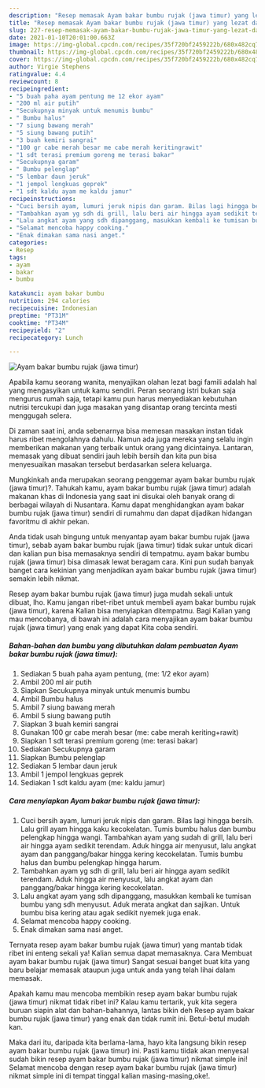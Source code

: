 ```yaml
---
description: "Resep memasak Ayam bakar bumbu rujak (jawa timur) yang lezat dan Mudah Dibuat"
title: "Resep memasak Ayam bakar bumbu rujak (jawa timur) yang lezat dan Mudah Dibuat"
slug: 227-resep-memasak-ayam-bakar-bumbu-rujak-jawa-timur-yang-lezat-dan-mudah-dibuat
date: 2021-01-10T20:01:00.663Z
image: https://img-global.cpcdn.com/recipes/35f720bf2459222b/680x482cq70/ayam-bakar-bumbu-rujak-jawa-timur-foto-resep-utama.jpg
thumbnail: https://img-global.cpcdn.com/recipes/35f720bf2459222b/680x482cq70/ayam-bakar-bumbu-rujak-jawa-timur-foto-resep-utama.jpg
cover: https://img-global.cpcdn.com/recipes/35f720bf2459222b/680x482cq70/ayam-bakar-bumbu-rujak-jawa-timur-foto-resep-utama.jpg
author: Virgie Stephens
ratingvalue: 4.4
reviewcount: 8
recipeingredient:
- "5 buah paha ayam pentung me 12 ekor ayam"
- "200 ml air putih"
- "Secukupnya minyak untuk menumis bumbu"
- " Bumbu halus"
- "7 siung bawang merah"
- "5 siung bawang putih"
- "3 buah kemiri sangrai"
- "100 gr cabe merah besar me cabe merah keritingrawit"
- "1 sdt terasi premium goreng me terasi bakar"
- "Secukupnya garam"
- " Bumbu pelenglap"
- "5 lembar daun jeruk"
- "1 jempol lengkuas geprek"
- "1 sdt kaldu ayam me kaldu jamur"
recipeinstructions:
- "Cuci bersih ayam, lumuri jeruk nipis dan garam. Bilas lagi hingga bersih. Lalu grill ayam hingga kaku kecokelatan. Tumis bumbu halus dan bumbu pelengkap hingga wangi. Tambahkan ayam yang sudah di grill, lalu beri air hingga ayam sedikit terendam. Aduk hingga air menyusut, lalu angkat ayam dan panggang/bakar hingga kering kecokelatan. Tumis bumbu halus dan bumbu pelengkap hingga harum."
- "Tambahkan ayam yg sdh di grill, lalu beri air hingga ayam sedikit terendam. Aduk hingga air menyusut, lalu angkat ayam dan panggang/bakar hingga kering kecokelatan."
- "Lalu angkat ayam yang sdh dipanggang, masukkan kembali ke tumisan bumbu yang sdh menyusut. Aduk merata angkat dan sajikan. Untuk bumbu bisa kering atau agak sedikit nyemek juga enak."
- "Selamat mencoba happy cooking."
- "Enak dimakan sama nasi anget."
categories:
- Resep
tags:
- ayam
- bakar
- bumbu

katakunci: ayam bakar bumbu 
nutrition: 294 calories
recipecuisine: Indonesian
preptime: "PT31M"
cooktime: "PT34M"
recipeyield: "2"
recipecategory: Lunch

---
```



![Ayam bakar bumbu rujak (jawa timur)](https://img-global.cpcdn.com/recipes/35f720bf2459222b/680x482cq70/ayam-bakar-bumbu-rujak-jawa-timur-foto-resep-utama.jpg)

Apabila kamu seorang wanita, menyajikan olahan lezat bagi famili adalah hal yang mengasyikan untuk kamu sendiri. Peran seorang istri bukan saja mengurus rumah saja, tetapi kamu pun harus menyediakan kebutuhan nutrisi tercukupi dan juga masakan yang disantap orang tercinta mesti menggugah selera.

Di zaman  saat ini, anda sebenarnya bisa memesan masakan instan tidak harus ribet mengolahnya dahulu. Namun ada juga mereka yang selalu ingin memberikan makanan yang terbaik untuk orang yang dicintainya. Lantaran, memasak yang dibuat sendiri jauh lebih bersih dan kita pun bisa menyesuaikan masakan tersebut berdasarkan selera keluarga. 



Mungkinkah anda merupakan seorang penggemar ayam bakar bumbu rujak (jawa timur)?. Tahukah kamu, ayam bakar bumbu rujak (jawa timur) adalah makanan khas di Indonesia yang saat ini disukai oleh banyak orang di berbagai wilayah di Nusantara. Kamu dapat menghidangkan ayam bakar bumbu rujak (jawa timur) sendiri di rumahmu dan dapat dijadikan hidangan favoritmu di akhir pekan.

Anda tidak usah bingung untuk menyantap ayam bakar bumbu rujak (jawa timur), sebab ayam bakar bumbu rujak (jawa timur) tidak sukar untuk dicari dan kalian pun bisa memasaknya sendiri di tempatmu. ayam bakar bumbu rujak (jawa timur) bisa dimasak lewat beragam cara. Kini pun sudah banyak banget cara kekinian yang menjadikan ayam bakar bumbu rujak (jawa timur) semakin lebih nikmat.

Resep ayam bakar bumbu rujak (jawa timur) juga mudah sekali untuk dibuat, lho. Kamu jangan ribet-ribet untuk membeli ayam bakar bumbu rujak (jawa timur), karena Kalian bisa menyiapkan ditempatmu. Bagi Kalian yang mau mencobanya, di bawah ini adalah cara menyajikan ayam bakar bumbu rujak (jawa timur) yang enak yang dapat Kita coba sendiri.

<!--inarticleads1-->

##### Bahan-bahan dan bumbu yang dibutuhkan dalam pembuatan Ayam bakar bumbu rujak (jawa timur):

1. Sediakan 5 buah paha ayam pentung, (me: 1/2 ekor ayam)
1. Ambil 200 ml air putih
1. Siapkan Secukupnya minyak untuk menumis bumbu
1. Ambil  Bumbu halus
1. Ambil 7 siung bawang merah
1. Ambil 5 siung bawang putih
1. Siapkan 3 buah kemiri sangrai
1. Gunakan 100 gr cabe merah besar (me: cabe merah keriting+rawit)
1. Siapkan 1 sdt terasi premium goreng (me: terasi bakar)
1. Sediakan Secukupnya garam
1. Siapkan  Bumbu pelenglap
1. Sediakan 5 lembar daun jeruk
1. Ambil 1 jempol lengkuas geprek
1. Sediakan 1 sdt kaldu ayam (me: kaldu jamur)




<!--inarticleads2-->

##### Cara menyiapkan Ayam bakar bumbu rujak (jawa timur):

1. Cuci bersih ayam, lumuri jeruk nipis dan garam. Bilas lagi hingga bersih. Lalu grill ayam hingga kaku kecokelatan. Tumis bumbu halus dan bumbu pelengkap hingga wangi. Tambahkan ayam yang sudah di grill, lalu beri air hingga ayam sedikit terendam. Aduk hingga air menyusut, lalu angkat ayam dan panggang/bakar hingga kering kecokelatan. Tumis bumbu halus dan bumbu pelengkap hingga harum.
1. Tambahkan ayam yg sdh di grill, lalu beri air hingga ayam sedikit terendam. Aduk hingga air menyusut, lalu angkat ayam dan panggang/bakar hingga kering kecokelatan.
1. Lalu angkat ayam yang sdh dipanggang, masukkan kembali ke tumisan bumbu yang sdh menyusut. Aduk merata angkat dan sajikan. Untuk bumbu bisa kering atau agak sedikit nyemek juga enak.
1. Selamat mencoba happy cooking.
1. Enak dimakan sama nasi anget.




Ternyata resep ayam bakar bumbu rujak (jawa timur) yang mantab tidak ribet ini enteng sekali ya! Kalian semua dapat memasaknya. Cara Membuat ayam bakar bumbu rujak (jawa timur) Sangat sesuai banget buat kita yang baru belajar memasak ataupun juga untuk anda yang telah lihai dalam memasak.

Apakah kamu mau mencoba membikin resep ayam bakar bumbu rujak (jawa timur) nikmat tidak ribet ini? Kalau kamu tertarik, yuk kita segera buruan siapin alat dan bahan-bahannya, lantas bikin deh Resep ayam bakar bumbu rujak (jawa timur) yang enak dan tidak rumit ini. Betul-betul mudah kan. 

Maka dari itu, daripada kita berlama-lama, hayo kita langsung bikin resep ayam bakar bumbu rujak (jawa timur) ini. Pasti kamu tiidak akan menyesal sudah bikin resep ayam bakar bumbu rujak (jawa timur) nikmat simple ini! Selamat mencoba dengan resep ayam bakar bumbu rujak (jawa timur) nikmat simple ini di tempat tinggal kalian masing-masing,oke!.

